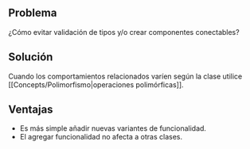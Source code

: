 ## Problema
¿Cómo evitar validación de tipos y/o crear componentes conectables?

## Solución
Cuando los comportamientos relacionados varíen según la clase utilice [[Concepts/Polimorfismo|operaciones polimórficas]].

## Ventajas
- Es más simple añadir nuevas variantes de funcionalidad.
- El agregar funcionalidad no afecta a otras clases.